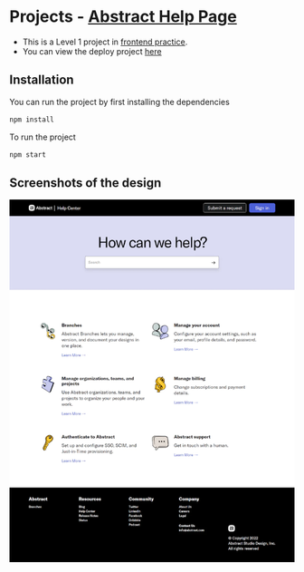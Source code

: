 # Projects - [Abstract Help Page](https://www.frontendpractice.com/projects/abstract)

- This is a Level 1 project in [frontend practice](https://www.frontendpractice.com/projects).
- You can view the deploy project [here](https://zippy-naiad-600e27.netlify.app/)

## Installation

You can run the project by first installing the dependencies

```bash
npm install
```
To run the project
```bash
npm start
```
## Screenshots of the design
![Abstract Help Page Design](https://raw.githubusercontent.com/anoopraju31/frontend-practices-projects/master/abstract-help-page/src/assets/design/abstract.webp)
